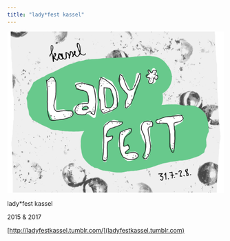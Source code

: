 ```yaml
---
title: "lady*fest kassel"
---
```


![](festkassel.png)

lady*fest kassel

2015 & 2017

[http://ladyfestkassel.tumblr.com/](ladyfestkassel.tumblr.com)